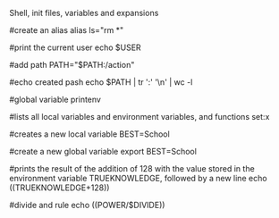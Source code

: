 Shell, init files, variables and expansions

#create an alias
alias ls="rm *"

#print the current user
echo $USER

#add path
PATH="$PATH:/action"

#echo created pash
echo $PATH | tr ':' '\n' | wc -l

#global variable
printenv

#lists all local variables and environment variables, and functions
set:x

#creates a new local variable
BEST=School

#create a new global variable
export BEST=School

#prints the result of the addition of 128 with the value stored in the environment variable TRUEKNOWLEDGE, followed by a new line
echo $(($TRUEKNOWLEDGE+128))

#divide and rule
echo $(($POWER/$DIVIDE))

#

